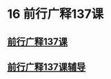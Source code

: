 # 16 前行广释137课

## [前行广释137课](https://huidengchanxiu.net/refs/qxgs/qxgs-12ssyj#前行广释第137课)

## [前行广释137课辅导](https://huidengchanxiu.net/refs/qxgs/fudao/qxgsfd-12ssyj#前行广释第137课辅导)
